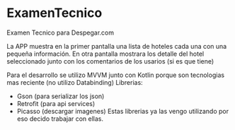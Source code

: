 # ExamenTecnico
Examen Tecnico para Despegar.com

La APP muestra en la primer pantalla una lista de hoteles cada una con una pequeña información.
En otra pantalla mostrara los detalle del hotel seleccionado junto con los comentarios de los usarios (si es que tiene)

Para el desarrollo se utilizo MVVM junto con Kotlin porque son tecnologias mas reciente (no utilizo Databinding)
Librerias:
- Gson (para serializar los json)
- Retrofit (para api services)
- Picasso (descargar imagenes)
Estas librerias ya las vengo utilizando por eso decido trabajar con ellas.


